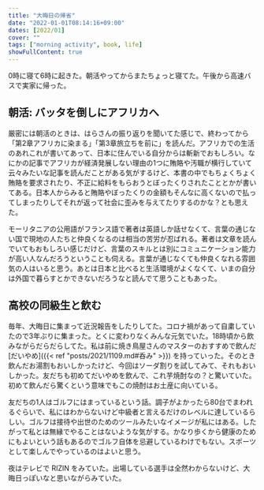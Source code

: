 ```yaml
---
title: "大晦日の帰省"
date: "2022-01-01T08:14:16+09:00"
dates: [2022/01]
cover: ""
tags: ["morning activity", book, life]
showFullContent: true
---
```


0時に寝て6時に起きた。朝活やってからまたちょっと寝てた。午後から高速バスで実家に帰った。

## 朝活: バッタを倒しにアフリカへ

厳密には朝活のときは、はらさんの振り返りを聞いてた感じで、終わってから「第2章アフリカに染まる」「第3章旅立ちを前に」を読んだ。アフリカでの生活のあれこれが書いてあって、日本に住んでいる自分からは斬新でおもしろい。なにかの記事でアフリカが経済発展しない理由の1つに賄賂や汚職が横行していて云々みたいな記事を読んだことがある気がするけど、本書の中でもちょくちょく賄賂を要求されたり、不正に給料をもらおうとぼったくりされたこととかが書いてある。日本人からみると賄賂やぼったくりの金額もそんなに高くないので払ってしまったりしてそれが返って社会に歪みを与えてたりするのかな？とも思えた。

モーリタニアの公用語がフランス語で著者は英語しか話せなくて、言葉の通じない国で現地の人たちと仲良くなるのは相当の苦労が忍ばれる。著者は文章を読んでいてもおもしろい感じだけど、言葉のスキルとは別にコミュニケーション能力が高い人なんだろうということも伺える。言葉が通じなくても仲良くなれる雰囲気の人はいると思う。あとは日本と比べると生活環境がよくなくて、いまの自分は外国で暮らすとかできないだろうなと読んでて思うこともあった。

## 高校の同級生と飲む

毎年、大晦日に集まって近況報告をしたりしてた。コロナ禍があって自粛していたので3年ぶりに集まった。とくに変わりなくみんな元気でいた。18時頃から飲みながらだらだらしてた。私は前に焼き鳥屋さんのマスターのおすすめで飲んだ [だいやめ]({{< ref "posts/2021/1109.md#呑み" >}}) を持っていった。そのとき飲んだお湯割もおいしかったけど、今回はソーダ割りを試してみて、それもおいしかった。友だちも初めてだいやめを飲んで、これ芋焼酎なの？と驚いていた。初めて飲んだら驚くという意味でもこの焼酎はお土産に向いている。

友だちの1人はゴルフにはまっているという話。調子がよかったら80台でまわれるぐらいで、私にはわからないけど中級者と言えるだけのレベルに達しているらしい。ゴルフは接待や出世のためのツールみたいなイメージが私にはある。したがって私とは無縁でやることはないような気がする。かなり歩くから健康のためにもよいという話もあるのでゴルフ自体を忌避しているわけでもない。スポーツとして楽しんでやっているのはよいと思う。

夜はテレビで RIZIN をみていた。出場している選手は全然わからないけど、大晦日っぽいなと思いながらみていた。
